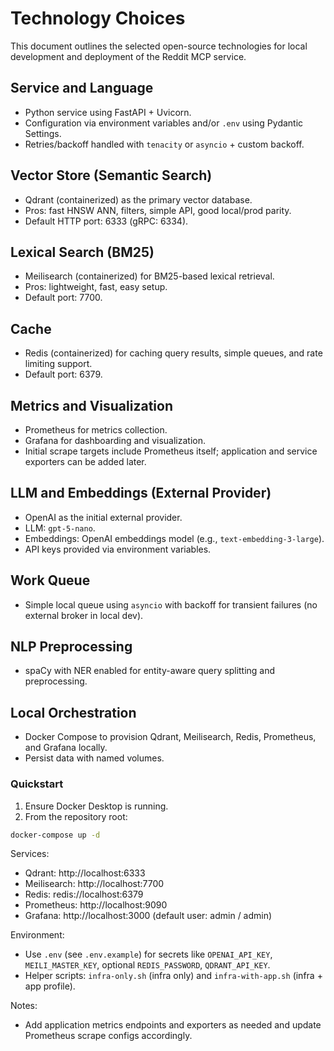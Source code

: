 # Technology Choices

This document outlines the selected open-source technologies for local development and deployment of the Reddit MCP service.

## Service and Language

- Python service using FastAPI + Uvicorn.
- Configuration via environment variables and/or `.env` using Pydantic Settings.
- Retries/backoff handled with `tenacity` or `asyncio` + custom backoff.

## Vector Store (Semantic Search)

- Qdrant (containerized) as the primary vector database.
- Pros: fast HNSW ANN, filters, simple API, good local/prod parity.
- Default HTTP port: 6333 (gRPC: 6334).

## Lexical Search (BM25)

- Meilisearch (containerized) for BM25-based lexical retrieval.
- Pros: lightweight, fast, easy setup.
- Default port: 7700.

## Cache

- Redis (containerized) for caching query results, simple queues, and rate limiting support.
- Default port: 6379.

## Metrics and Visualization

- Prometheus for metrics collection.
- Grafana for dashboarding and visualization.
- Initial scrape targets include Prometheus itself; application and service exporters can be added later.

## LLM and Embeddings (External Provider)

- OpenAI as the initial external provider.
- LLM: `gpt-5-nano`.
- Embeddings: OpenAI embeddings model (e.g., `text-embedding-3-large`).
- API keys provided via environment variables.

## Work Queue

- Simple local queue using `asyncio` with backoff for transient failures (no external broker in local dev).

## NLP Preprocessing

- spaCy with NER enabled for entity-aware query splitting and preprocessing.

## Local Orchestration

- Docker Compose to provision Qdrant, Meilisearch, Redis, Prometheus, and Grafana locally.
- Persist data with named volumes.

### Quickstart

1. Ensure Docker Desktop is running.
2. From the repository root:

```bash
docker-compose up -d
```

Services:
- Qdrant: http://localhost:6333
- Meilisearch: http://localhost:7700
- Redis: redis://localhost:6379
- Prometheus: http://localhost:9090
- Grafana: http://localhost:3000 (default user: admin / admin)

Environment:
- Use `.env` (see `.env.example`) for secrets like `OPENAI_API_KEY`, `MEILI_MASTER_KEY`, optional `REDIS_PASSWORD`, `QDRANT_API_KEY`.
- Helper scripts: `infra-only.sh` (infra only) and `infra-with-app.sh` (infra + app profile).

Notes:
- Add application metrics endpoints and exporters as needed and update Prometheus scrape configs accordingly.

